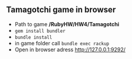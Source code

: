 ## Tamagotchi game in browser
- Path to game **/RubyHW/HW4/Tamagotchi**
- `gem install bundler`
- `bundle install`
- in game folder call `bundle exec rackup`
- Open in browser adress http://127.0.0.1:9292/